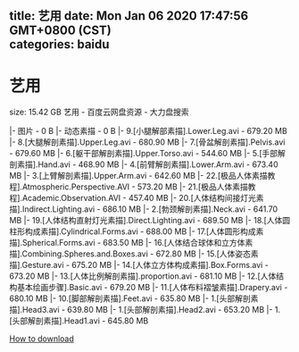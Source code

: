 
title: 艺用
date: Mon Jan 06 2020 17:47:56 GMT+0800 (CST)    
categories: baidu
---

# 艺用
size: 15.42 GB
 艺用 - 百度云网盘资源 - 大力盘搜索
 
|- 图片 - 0 B
|- 动态素描 - 0 B
|- 9.[小腿解部素描].Lower.Leg.avi - 679.20 MB
|- 8.[大腿解剖素描].Upper.Leg.avi - 680.90 MB
|- 7.[骨盆解剖素描].Pelvis.avi - 679.60 MB
|- 6.[躯干部解剖素描].Upper.Torso.avi - 544.60 MB
|- 5.[手部解剖素描].Hand.avi - 468.90 MB
|- 4.[前臂解剖素描].Lower.Arm.avi - 673.40 MB
|- 3.[上臂解剖素描].Upper.Arm.avi - 642.60 MB
|- 22.[极品人体素描教程].Atmospheric.Perspective.AVI - 573.20 MB
|- 21.[极品人体素描教程].Academic.Observation.AVI - 457.40 MB
|- 20.[人体结构间接灯光素描].Indirect.Lighting.avi - 686.10 MB
|- 2.[勃颈解剖素描].Neck.avi - 641.70 MB
|- 19.[人体结构直射灯光素描].Direct.Lighting.avi - 689.50 MB
|- 18.[人体圆柱形构成素描].Cylindrical.Forms.avi - 688.00 MB
|- 17.[人体圆形构成素描].Spherical.Forms.avi - 683.50 MB
|- 16.[人体结合球体和立方体素描].Combining.Spheres.and.Boxes.avi - 672.80 MB
|- 15.[人体姿态素描].Gesture.avi - 675.20 MB
|- 14.[人体立方体构成素描].Box.Forms.avi - 673.20 MB
|- 13.[人体比例解剖素描].proportion.avi - 681.10 MB
|- 12.[人体结构基本绘画步骤].Basic.avi - 679.20 MB
|- 11.[人体布料褶皱素描].Drapery.avi - 680.10 MB
|- 10.[脚部解剖素描].Feet.avi - 635.80 MB
|- 1.[头部解剖素描].Head3.avi - 639.80 MB
|- 1.[头部解剖素描].Head2.avi - 653.20 MB
|- 1.[头部解剖素描].Head1.avi - 645.80 MB

[How to download](https://bpcam.bemobtrk.com/go/2ceec3aa-1ca2-46d6-b9ff-aaa5c184517c?jno=1534)